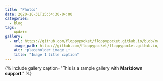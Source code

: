 ```yaml
---
title: "Photos"
date: 2020-10-31T15:34:30-04:00
categories:
  - blog
tags:
  - update
gallery:
  - url: https://github.com/floppypocket/floppypocket.github.io/blob/master/assets/images/JohnGai_JohnGai-R2-013-5.jpg
    image_path: https://github.com/floppypocket/floppypocket.github.io/blob/master/assets/images/JohnGai_JohnGai-R2-013-5.jpg
    alt: "placeholder image 1"
    title: "Image 1 title caption"
---
```


{% include gallery caption="This is a sample gallery with **Markdown support**." %}

